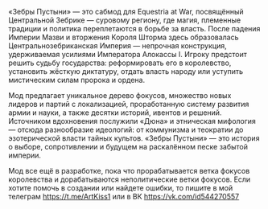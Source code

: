 «Зебры Пустыни» — это сабмод для Equestria at War, посвящённый Центральной Зебрике — суровому региону, где магия, племенные традиции и политика переплетаются в борьбе за власть. После падения Империи Мазви и вторжения Короля Шторма здесь образовалась Центральнозебриканская Империя — непрочная конструкция, удерживаемая усилиями Императора Алокассы I. Игроку предстоит решить судьбу государства: реформировать его в королевство, установить жёсткую диктатуру, отдать власть народу или уступить мистическим силам пророка и ордена.

Мод предлагает уникальное дерево фокусов, множество новых лидеров и партий с локализацией, проработанную систему развития армии и науки, а также десятки историй, ивентов и решений. Источником вдохновения послужили «Дюна» и этническая мифология — отсюда разнообразие идеологий: от коммунизма и теократии до эзотерической власти тайных культов. «Зебры Пустыни» — это история о выборе, сопротивлении и будущем на раскалённом песке забытой империи.

Мод все ещё в разработке, пока что прорабатывается ветка фокусов королевства и дорабатываются неполитические ветки фокусов.
Если хотите помочь в создании или найдете ошибки, то пишите в мой телеграм https://t.me/ArtKiss1 или в ВК https://vk.com/id544270557
